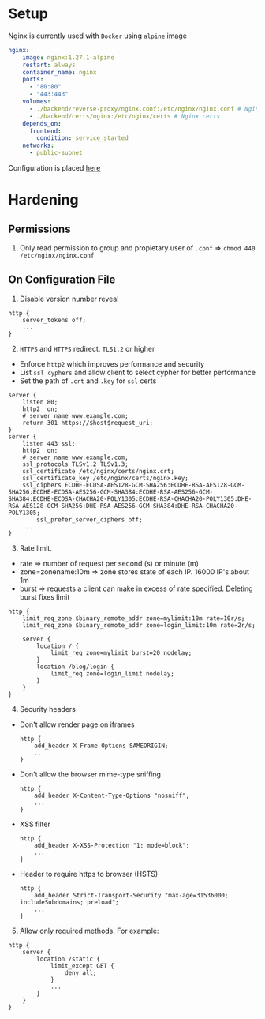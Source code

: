 # Setup

Nginx is currently used with `Docker` using `alpine` image

```yaml
nginx:
    image: nginx:1.27.1-alpine
    restart: always
    container_name: nginx
    ports:
      - "80:80"
      - "443:443"
    volumes:
      - ./backend/reverse-proxy/nginx.conf:/etc/nginx/nginx.conf # Nginx config
      - ./backend/certs/nginx:/etc/nginx/certs # Nginx certs
    depends_on:
      frontend:
        condition: service_started
    networks:
      - public-subnet
```

Configuration is placed [here](/backend/reverse-proxy/nginx.conf)

# Hardening

## Permissions

1. Only read permission to group and propietary user of `.conf` => `chmod 440 /etc/nginx/nginx.conf`

## On Configuration File

1. Disable version number reveal
```
http {
    server_tokens off; 
    ...
}
```
2. `HTTPS` and `HTTPS` redirect. `TLS1.2` or higher
  - Enforce `http2` which improves performance and security
  - List `ssl cyphers` and allow client to select cypher for better performance
  - Set the path of `.crt` and `.key` for `ssl` certs
```
server {
    listen 80;
    http2  on;
    # server_name www.example.com;
    return 301 https://$host$request_uri;
}
server {
    listen 443 ssl;
    http2  on;
    # server_name www.example.com;
    ssl_protocols TLSv1.2 TLSv1.3;
    ssl_certificate /etc/nginx/certs/nginx.crt;
    ssl_certificate_key /etc/nginx/certs/nginx.key;
    ssl_ciphers ECDHE-ECDSA-AES128-GCM-SHA256:ECDHE-RSA-AES128-GCM-SHA256:ECDHE-ECDSA-AES256-GCM-SHA384:ECDHE-RSA-AES256-GCM-SHA384:ECDHE-ECDSA-CHACHA20-POLY1305:ECDHE-RSA-CHACHA20-POLY1305:DHE-RSA-AES128-GCM-SHA256:DHE-RSA-AES256-GCM-SHA384:DHE-RSA-CHACHA20-POLY1305;
        ssl_prefer_server_ciphers off;
    ...
}
```
3. Rate limit. 
  - rate => number of request per second (s) or minute (m)
  - zone=zonename:10m => zone stores state of each IP. 16000 IP's about 1m
  - burst => requests a client can make in excess of rate specified. Deleting burst fixes limit
```
http {
    limit_req_zone $binary_remote_addr zone=mylimit:10m rate=10r/s;
    limit_req_zone $binary_remote_addr zone=login_limit:10m rate=2r/s;

    server {
        location / {
            limit_req zone=mylimit burst=20 nodelay;
        }
        location /blog/login {
            limit_req zone=login_limit nodelay;
        }
    }
}
```
4. Security headers
  - Don't allow render page on iframes
    ```
    http {
        add_header X-Frame-Options SAMEORIGIN;
        ...
    }
    ```
  - Don't allow the browser mime-type sniffing
    ```
    http {
        add_header X-Content-Type-Options "nosniff";
        ...
    }
    ```
  - XSS filter
    ```
    http {
        add_header X-XSS-Protection "1; mode=block";
        ...
    }
    ```
  - Header to require https to browser (HSTS)
    ```
    http {
        add_header Strict-Transport-Security "max-age=31536000; includeSubdomains; preload";
        ...
    }
    ```
5. Allow only required methods. For example:
```
http {
    server {
        location /static {
            limit_except GET {
                deny all;
            }
            ...
        }
    }
}
```